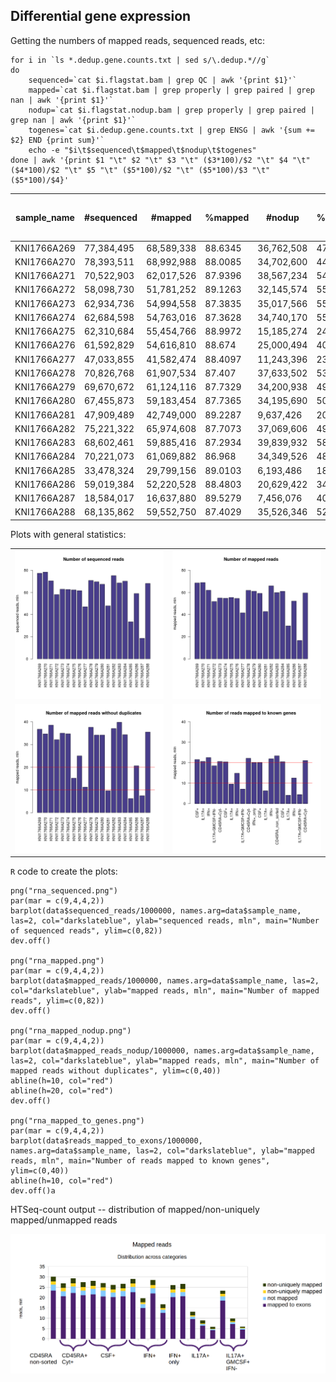 Differential gene expression
--------------------------------------

Getting the numbers of mapped reads, sequenced reads, etc:
```
for i in `ls *.dedup.gene.counts.txt | sed s/\.dedup.*//g`
do
    sequenced=`cat $i.flagstat.bam | grep QC | awk '{print $1}'`
    mapped=`cat $i.flagstat.bam | grep properly | grep paired | grep nan | awk '{print $1}'`
    nodup=`cat $i.flagstat.nodup.bam | grep properly | grep paired | grep nan | awk '{print $1}'`
    togenes=`cat $i.dedup.gene.counts.txt | grep ENSG | awk '{sum += $2} END {print sum}'`
    echo -e "$i\t$sequenced\t$mapped\t$nodup\t$togenes"
done | awk '{print $1 "\t" $2 "\t" $3 "\t" ($3*100)/$2 "\t" $4 "\t" ($4*100)/$2 "\t" $5 "\t" ($5*100)/$2 "\t" ($5*100)/$3 "\t" ($5*100)/$4}'
```

| sample_name | #sequenced | #mapped    | %mapped | #nodup     | %nodup  | #to_genes  | %to genes (of sequenced) | % to genes (of mapped) | % to genes (of nodup) |
| ----------- | ---------- | ---------- | ------- | ---------- | ------- | ---------- | ------- | ------- | ------- | 
| KNI1766A269 | 77,384,495 | 68,589,338 | 88.6345 | 36,762,508 | 47.5063 | 15,124,594 | 19.5447 | 22.0509 | 41.1414 |
| KNI1766A270 | 78,393,511 | 68,992,988 | 88.0085 | 34,702,600 | 44.2672 | 14,737,099 | 18.7989 | 21.3603 | 42.4668 |
| KNI1766A271 | 70,522,903 | 62,017,526 | 87.9396 | 38,567,234 | 54.6875 | 16,089,732 | 22.8149 | 25.9438 | 41.7187 |
| KNI1766A272 | 58,098,730 | 51,781,252 | 89.1263 | 32,145,574 | 55.3292 | 13,698,577 | 23.5781 | 26.4547 | 42.6142 |
| KNI1766A273 | 62,934,736 | 54,994,558 | 87.3835 | 35,017,566 | 55.6411 | 14,444,459 | 22.9515 | 26.2653 | 41.2492 |
| KNI1766A274 | 62,684,598 | 54,763,016 | 87.3628 | 34,740,170 | 55.4206 | 13,931,958 | 22.2255 | 25.4405 | 40.1033 |
| KNI1766A275 | 62,310,684 | 55,454,766 | 88.9972 | 15,185,274 | 24.3703 |  6,036,136 | 9.68716 | 10.8848 | 39.7499 |
| KNI1766A276 | 61,592,829 | 54,616,810 | 88.674  | 25,000,494 | 40.5899 | 10,183,233 | 16.5331 | 18.6449 | 40.7321 |
| KNI1766A277 | 47,033,855 | 41,582,474 | 88.4097 | 11,243,396 | 23.9049 |  4,559,628 | 9.69435 | 10.9653 | 40.5538 |
| KNI1766A278 | 70,826,768 | 61,907,534 | 87.407  | 37,633,502 | 53.1346 | 15,135,376 | 21.3696 | 24.4484 | 40.2178 |
| KNI1766A279 | 69,670,672 | 61,124,116 | 87.7329 | 34,200,938 | 49.0894 | 14,335,152 | 20.5756 | 23.4525 | 41.9145 |
| KNI1766A280 | 67,455,873 | 59,183,454 | 87.7365 | 34,195,690 | 50.6934 | 14,296,307 | 21.1936 | 24.1559 | 41.8073 |
| KNI1766A281 | 47,909,489 | 42,749,000 | 89.2287 |  9,637,426 | 20.1159 |  3,836,552 | 8.00792 | 8.9746  | 39.8089 |
| KNI1766A282 | 75,221,322 | 65,974,608 | 87.7073 | 37,069,606 | 49.2807 | 15,421,122 | 20.501  | 23.3743 | 41.6004 |
| KNI1766A283 | 68,602,461 | 59,885,416 | 87.2934 | 39,839,932 | 58.0736 | 16,705,726 | 24.3515 | 27.8962 | 41.9321 |
| KNI1766A284 | 70,221,073 | 61,069,882 | 86.968  | 34,349,526 | 48.9163 | 14,419,124 | 20.5339 | 23.6109 | 41.9777 |
| KNI1766A285 | 33,478,324 | 29,799,156 | 89.0103 |  6,193,486 | 18.5    |  2,516,499 | 7.5168  | 8.44487 | 40.6314 |
| KNI1766A286 | 59,019,384 | 52,220,528 | 88.4803 | 20,629,422 | 34.9536 |  8,405,998 | 14.2428 | 16.0971 | 40.7476 |
| KNI1766A287 | 18,584,017 | 16,637,880 | 89.5279 |  7,456,076 | 40.1209 |  3,103,098 | 16.6977 | 18.6508 | 41.6184 |
| KNI1766A288 | 68,135,862 | 59,552,750 | 87.4029 | 35,526,346 | 52.1405 | 14,774,379 | 21.6837 | 24.8089 | 41.5871 |




Plots with general statistics:

|     |     |
| --- | --- |
| ![alt text](https://github.com/jknightlab/hussein_rnaseq/blob/master/rna_sequenced.png) |   ![alt text](https://github.com/jknightlab/hussein_rnaseq/blob/master/rna_mapped.png) |
|![alt text](https://github.com/jknightlab/hussein_rnaseq/blob/master/rna_mapped_nodup.png) |  ![alt text](https://github.com/jknightlab/hussein_rnaseq/blob/master/rna_mapped_to_genes.png) |

`R` code to create the plots:
```
png("rna_sequenced.png")
par(mar = c(9,4,4,2))
barplot(data$sequenced_reads/1000000, names.arg=data$sample_name, las=2, col="darkslateblue", ylab="sequenced reads, mln", main="Number of sequenced reads", ylim=c(0,82))
dev.off()

png("rna_mapped.png")
par(mar = c(9,4,4,2))
barplot(data$mapped_reads/1000000, names.arg=data$sample_name, las=2, col="darkslateblue", ylab="mapped reads, mln", main="Number of mapped reads", ylim=c(0,82))
dev.off()

png("rna_mapped_nodup.png")
par(mar = c(9,4,4,2))
barplot(data$mapped_reads_nodup/1000000, names.arg=data$sample_name, las=2, col="darkslateblue", ylab="mapped reads, mln", main="Number of mapped reads without duplicates", ylim=c(0,40))
abline(h=10, col="red")
abline(h=20, col="red")
dev.off()

png("rna_mapped_to_genes.png")
par(mar = c(9,4,4,2))
barplot(data$reads_mapped_to_exons/1000000, names.arg=data$sample_name, las=2, col="darkslateblue", ylab="mapped reads, mln", main="Number of reads mapped to known genes", ylim=c(0,40))
abline(h=10, col="red")
dev.off()a
```

HTSeq-count output -- distribution of mapped/non-uniquely mapped/unmapped reads

![alt text](https://github.com/jknightlab/hussein_rnaseq/blob/master/mapped_reads_htseq_distr.png)



